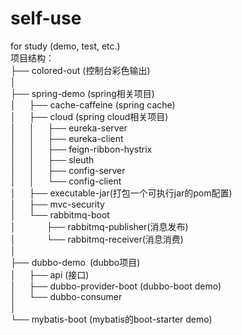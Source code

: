 # self-use

for study (demo, test, etc.)<br>
项目结构：<br>
├── colored-out (控制台彩色输出)<br>
│<br>
├── spring-demo (spring相关项目)<br>
│   ├── cache-caffeine (spring cache)<br>
│   ├── cloud (spring cloud相关项目)<br>
│   │   ├── eureka-server<br>
│   │   ├── eureka-client<br>
│   │   ├── feign-ribbon-hystrix<br>
│   │   ├── sleuth<br>
│   │   ├── config-server<br>
│   │   └── config-client<br>
│   ├── executable-jar(打包一个可执行jar的pom配置)<br>
│   ├── mvc-security<br>
│   └── rabbitmq-boot<br>
│       ├── rabbitmq-publisher(消息发布)<br>
│       └── rabbitmq-receiver(消息消费)<br>
│<br>
├── dubbo-demo (dubbo项目)<br>
│   ├── api (接口)<br>
│   ├── dubbo-provider-boot (dubbo-boot demo)<br>
│   └── dubbo-consumer<br>
│<br>
└── mybatis-boot (mybatis的boot-starter demo)<br>